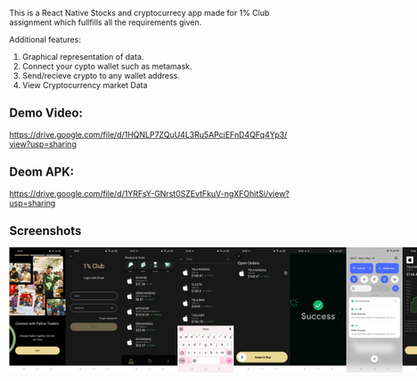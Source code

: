 

This is a React Native Stocks and cryptocurrecy app made for 1% Club assignment which fullfills all the requirements given.

Additional features:
 1. Graphical representation of data.
 2. Connect your cypto wallet such as metamask.
 3. Send/recieve crypto to any wallet address.
 4. View Cryptocurrency market Data
<!-- 
- [Expo Router](https://docs.expo.dev/routing/introduction/) file-based navigation and API Routes -->


## Demo Video:
https://drive.google.com/file/d/1HQNLP7ZQuU4L3Ru5APciEFnD4QFq4Yp3/view?usp=sharing


## Deom APK:
https://drive.google.com/file/d/1YRFsY-GNrst0SZEvtFkuV-ngXFOhitSi/view?usp=sharing


## Screenshots

<div style="display: flex; flex-direction: 'row';">
<img src="./src/assets/Screenshots/2.jpeg" width=20%>
<img src="./src/assets/Screenshots/1.jpeg" width=20%>
<img src="./src/assets/Screenshots/8.jpeg" width=20%>
<img src="./src/assets/Screenshots/7.jpeg" width=20%>
<img src="./src/assets/Screenshots/4.jpeg" width=20%>
<img src="./src/assets/Screenshots/3.jpeg" width=20%>
<img src="./src/assets/Screenshots/14.jpeg" width=20%>
<img src="./src/assets/Screenshots/5.jpeg" width=20%>
<img src="./src/assets/Screenshots/6.jpeg" width=20%>
<img src="./src/assets/Screenshots/9.jpeg" width=20%>
<img src="./src/assets/Screenshots/10.jpeg" width=20%>
<img src="./src/assets/Screenshots/11.jpeg" width=20%>
<img src="./src/assets/Screenshots/12.jpeg" width=20%>
<img src="./src/assets/Screenshots/13.jpeg" width=20%>


</div>







</div>
